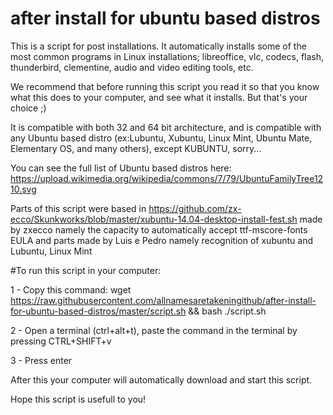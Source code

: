 # after install for ubuntu based distros
This is a script for post installations. It automatically installs some of the most common programs in Linux installations; libreoffice, vlc, codecs, flash, thunderbird, clementine, audio and video editing tools, etc.

We recommend that before running this script you read it so that you know what this does to your computer, and see what it installs. But that's your choice ;)                                   

It is compatible with both 32 and 64 bit architecture, and is compatible with any Ubuntu based distro (ex:Lubuntu, Xubuntu, Linux Mint, Ubuntu Mate, Elementary OS, and many others), except KUBUNTU, sorry...

You can see the full list of Ubuntu based distros here: 
https://upload.wikimedia.org/wikipedia/commons/7/79/UbuntuFamilyTree1210.svg
 
Parts of this script were based in  https://github.com/zx-ecco/Skunkworks/blob/master/xubuntu-14.04-desktop-install-fest.sh
made by zxecco namely the capacity to automatically accept ttf-mscore-fonts EULA and parts made by Luis e Pedro namely recognition of xubuntu and Lubuntu, Linux Mint


#To run this script in your computer:

1 - Copy this command:
wget https://raw.githubusercontent.com/allnamesaretakeningithub/after-install-for-ubuntu-based-distros/master/script.sh && bash ./script.sh

2 - Open a terminal (ctrl+alt+t), paste the command in the terminal by pressing CTRL+SHIFT+v

3 - Press enter

After this your computer will automatically download and start this script.

Hope this script is usefull to you! 
